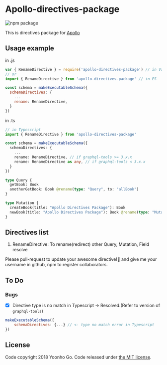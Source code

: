 # Apollo-directives-package

![npm package](https://img.shields.io/badge/npm%20package-1.0.9-brightgreen.svg)

This is directives package for [Apollo](https://www.apollographql.com/)

## Usage example
in .js
```js
var { RenameDirective } = require('apollo-directives-package') // in VanillaJS(javascript)
// or
import { RenameDirective } from 'apollo-directives-package' // in ES

const schema = makeExecutableSchema({
  schemaDirectives: {
    ...
    rename: RenameDirective,
  }
})
```

in .ts
```typescript
// in Typescript
import { RenameDirective } from 'apollo-directives-package'

const schema = makeExecutableSchema({
  schemaDirectives: {
    ...
    rename: RenameDirective, // if graphql-tools >= 3.x.x
    rename: RenameDirective as any, // if graphql-tools < 3.x.x
  }
})
```

```graphql
type Query {
  getBook: Book
  anotherGetBook: Book @rename(type: "Query", to: "allBook")
}

type Mutation {
  createBook(title: "Apollo Directives Package"): Book
  newBook(title: "Apollo Directives Package"): Book @rename(type: "Mutation", to: "createBook")
}
```

## Directives list

1. RenameDirective: To rename(redirect) other Query, Mutation, Field resolve

Please pull-request to update your awesome directive!🤩 and give me your username in github, npm to register collaborators.



## To Do
### Bugs
- [x] Directive type is no match in Typescript -> Resolved.(Refer to version of `graphql-tools`)
```js
makeExecutableSchema({
    schemaDirectives: {...} // <- type no match error in Typescript
})
```
<!-- ### Features
- [ ] RenameDirective: Apply a resolve of Type -->


## License

Code copyright 2018 Yoonho Go. Code released under [the MIT license](https://github.com/jgthms/bulma/blob/master/LICENSE).